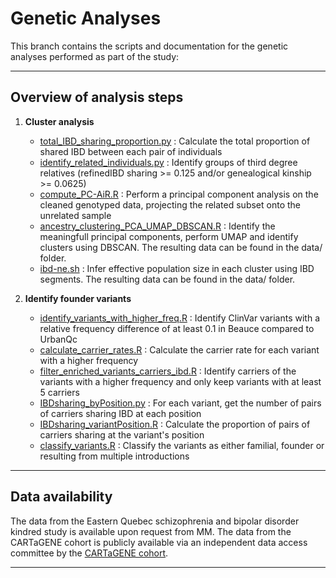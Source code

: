 # Genetic Analyses

This branch contains the scripts and documentation for the genetic analyses performed as part of the study:  

---

## Overview of analysis steps

1. **Cluster analysis**
   - [total_IBD_sharing_proportion.py](total_IBD_sharing_proportion.py) : Calculate the total proportion of shared IBD between each pair of individuals
   - [identify_related_individuals.py](identify_related_individuals.py) : Identify groups of third degree relatives (refinedIBD sharing >= 0.125 and/or genealogical kinship >= 0.0625)
   - [compute_PC-AiR.R](compute_PC-AiR.R) : Perform a principal component analysis on the cleaned genotyped data, projecting the related subset onto the unrelated sample
   - [ancestry_clustering_PCA_UMAP_DBSCAN.R](ancestry_clustering_PCA_UMAP_DBSCAN.R) : Identify the meaningfull principal components, perform UMAP and identify clusters using DBSCAN. The resulting data can be found in the data/ folder.
   - [ibd-ne.sh](ibd-ne.sh) : Infer effective population size in each cluster using IBD segments. The resulting data can be found in the data/ folder.
  
2. **Identify founder variants**
   - [identify_variants_with_higher_freq.R](identify_variants_with_higher_freq.R) : Identify ClinVar variants with a relative frequency difference of at least 0.1 in Beauce compared to UrbanQc
   - [calculate_carrier_rates.R](calculate_carrier_rates.R) : Calculate the carrier rate for each variant with a higher frequency
   - [filter_enriched_variants_carriers_ibd.R](filter_enriched_variants_carriers_ibd.R) : Identify carriers of the variants with a higher frequency and only keep variants with at least 5 carriers
   - [IBDsharing_byPosition.py](IBDsharing_byPosition.py) : For each variant, get the number of pairs of carriers sharing IBD at each position
   - [IBDsharing_variantPosition.R](IBDsharing_variantPosition.R) : Calculate the proportion of pairs of carriers sharing at the variant's position
   - [classify_variants.R](classify_variants.R) : Classify the variants as either familial, founder or resulting from multiple introductions


---

## Data availability

The data from the Eastern Quebec schizophrenia and bipolar disorder kindred study is available upon request from MM. The data from the CARTaGENE cohort is publicly available via an independent data access committee by the [CARTaGENE cohort](https://cartagene.qc.ca/en/researchers/access-request.html). 

---
